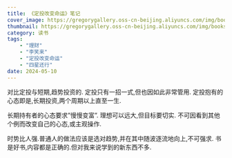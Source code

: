 ```yaml
---
title: 《定投改变命运》笔记
cover_image: https://gregorygallery.oss-cn-beijing.aliyuncs.com/img/books.jpeg
thumbnail: https://gregorygallery.oss-cn-beijing.aliyuncs.com/img/books.jpeg
category: 读书
tags: 
    - "理财"
    - "李笑来"
    - "定投改变命运"
    - "四星还行"
date: 2024-05-10
---
```


对比定投与短期,趋势投资的. 定投只有一招一式,但也因如此非常管用.
定投抱有的心态即是,长期投资,两个周期以上直至一生.

长期持有者的心态要求”慢慢变富”. 理想可以远大,但目标要切实. 不可因看到其他个例而改变自己的心态,或主观操作.

时势比人强.普通人的做法应该是选对趋势,并在其中随波逐流地向上,不可强求.
书是好书,内容都是正确的.但对我来说学到的新东西不多.